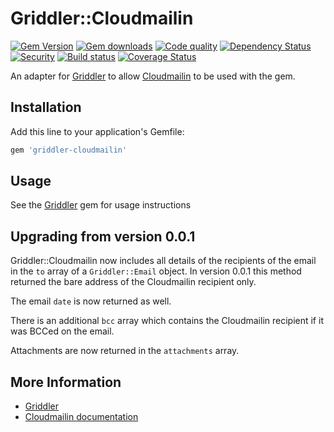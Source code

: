 # Griddler::Cloudmailin
[![Gem Version](https://badge.fury.io/rb/griddler-cloudmailin.svg)](https://rubygems.org/gems/griddler-cloudmailin)
[![Gem downloads](https://img.shields.io/gem/dt/griddler-cloudmailin.svg)](https://rubygems.org/gems/griddler-cloudmailin)
[![Code quality](http://img.shields.io/codeclimate/github/thoughtbot/griddler-cloudmailin.svg?style=flat)](https://codeclimate.com/github/thoughtbot/griddler-cloudmailin)
[![Dependency Status](https://gemnasium.com/badges/github.com/thoughtbot/griddler-cloudmailin.svg)](https://gemnasium.com/github.com/thoughtbot/griddler-cloudmailin)
[![Security](https://hakiri.io/github/thoughtbot/griddler-cloudmailin/master.svg)](https://hakiri.io/github/thoughtbot/griddler-cloudmailin/master)
[![Build status](https://img.shields.io/travis/thoughtbot/griddler-cloudmailin/master.svg)](https://travis-ci.org/thoughtbot/griddler-cloudmailin)
[![Coverage Status](https://coveralls.io/repos/github/thoughtbot/griddler-cloudmailin/badge.svg?branch=develop)](https://coveralls.io/github/thoughtbot/griddler-cloudmailin?branch=develop)

An adapter for [Griddler](https://github.com/thoughtbot/griddler) to allow
[Cloudmailin](http://cloudmailin.com) to be used with the gem.

## Installation

Add this line to your application's Gemfile:

```ruby
gem 'griddler-cloudmailin'
```

## Usage

See the [Griddler](https://github.com/thoughtbot/griddler) gem for usage instructions

## Upgrading from version 0.0.1

Griddler::Cloudmailin now includes all details of the recipients of the email in the `to` array of a `Griddler::Email`
object. In version 0.0.1 this method returned the bare address of the Cloudmailin recipient only.

The email `date` is now returned as well.

There is an additional `bcc` array which contains the Cloudmailin recipient if it was BCCed on the email.

Attachments are now returned in the `attachments` array.

## More Information

* [Griddler](https://github.com/thoughtbot/griddler)
* [Cloudmailin documentation](http://docs.cloudmailin.com/)
